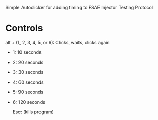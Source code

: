 Simple Autoclicker for adding timing to FSAE Injector Testing Protocol

# Controls
alt + (1, 2, 3, 4, 5, or 6): Clicks, waits, clicks again
- 1: 10  seconds
- 2: 20  seconds
- 3: 30  seconds
- 4: 60  seconds
- 5: 90  seconds
- 6: 120 seconds


  Esc: (kills program)
